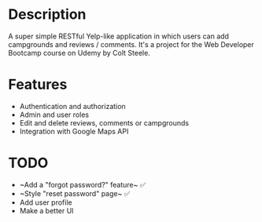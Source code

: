 # Description
A super simple RESTful Yelp-like application in which users can add campgrounds and reviews / comments. It's a project for the Web Developer Bootcamp course on Udemy by Colt Steele.

# Features
* Authentication and authorization
* Admin and user roles
* Edit and delete reviews, comments or campgrounds
* Integration with Google Maps API

# TODO
* ~Add a "forgot password?" feature~ :white_check_mark:
* ~Style "reset password" page~ :white_check_mark:
* Add user profile
* Make a better UI
